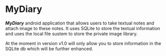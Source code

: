 # MyDiary
**_MyDiary_** android application that allows users to take textual notes and attach image to these notes. It
uses SQLite to store the textual information and uses the local file sustem to store the private
image library.

At the moment in version v1.0 will only allow you to store information in the SQLite db which will be further
enhanced.
